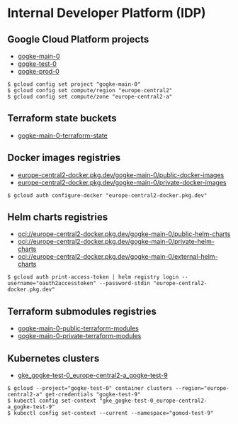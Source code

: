 # Internal Developer Platform (IDP)

## Google Cloud Platform projects

- [gogke-main-0](https://console.cloud.google.com/home/dashboard?project=gogke-main-0)
- [gogke-test-0](https://console.cloud.google.com/home/dashboard?project=gogke-test-0)
- [gogke-prod-0](https://console.cloud.google.com/home/dashboard?project=gogke-prod-0)

```
$ gcloud config set project "gogke-main-0"
$ gcloud config set compute/region "europe-central2"
$ gcloud config set compute/zone "europe-central2-a"
```

## Terraform state buckets

- [gogke-main-0-terraform-state](https://console.cloud.google.com/storage/browser/gogke-main-0-terraform-state?project=gogke-main-0)

## Docker images registries

- [europe-central2-docker.pkg.dev/gogke-main-0/public-docker-images](https://console.cloud.google.com/artifacts/docker/gogke-main-0/europe-central2/public-docker-images?project=gogke-main-0)
- [europe-central2-docker.pkg.dev/gogke-main-0/private-docker-images](https://console.cloud.google.com/artifacts/docker/gogke-main-0/europe-central2/private-docker-images?project=gogke-main-0)

```
$ gcloud auth configure-docker "europe-central2-docker.pkg.dev"
```

## Helm charts registries

- [oci://europe-central2-docker.pkg.dev/gogke-main-0/public-helm-charts](https://console.cloud.google.com/artifacts/docker/gogke-main-0/europe-central2/public-helm-charts?project=gogke-main-0)
- [oci://europe-central2-docker.pkg.dev/gogke-main-0/private-helm-charts](https://console.cloud.google.com/artifacts/docker/gogke-main-0/europe-central2/private-helm-charts?project=gogke-main-0)
- [oci://europe-central2-docker.pkg.dev/gogke-main-0/external-helm-charts](https://console.cloud.google.com/artifacts/docker/gogke-main-0/europe-central2/external-helm-charts?project=gogke-main-0)

```
$ gcloud auth print-access-token | helm registry login --username="oauth2accesstoken" --password-stdin "europe-central2-docker.pkg.dev"
```

## Terraform submodules registries

- [gogke-main-0-public-terraform-modules](https://console.cloud.google.com/storage/browser/gogke-main-0-public-terraform-modules?project=gogke-main-0)
- [gogke-main-0-private-terraform-modules](https://console.cloud.google.com/storage/browser/gogke-main-0-private-terraform-modules?project=gogke-main-0)

## Kubernetes clusters

- [gke_gogke-test-0_europe-central2-a_gogke-test-9](https://console.cloud.google.com/kubernetes/clusters/details/europe-central2-a/gogke-test-9/details?project=gogke-test-0)

```
$ gcloud --project="gogke-test-0" container clusters --region="europe-central2-a" get-credentials "gogke-test-9"
$ kubectl config set-context "gke_gogke-test-0_europe-central2-a_gogke-test-9"
$ kubectl config set-context --current --namespace="gomod-test-9"
```

